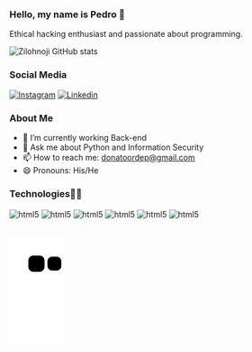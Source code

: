 ### Hello, my name is Pedro 👋
Ethical hacking enthusiast and passionate about programming.

![Zilohnoji GitHub stats](https://github-readme-stats.vercel.app/api?username=zilohnoji&show_icons=true&theme=radical)

### Social Media
[![Instagram](https://img.shields.io/badge/Instagram-E4405F?style=for-the-badge&logo=instagram&logoColor=white)](https://instagram.com/_donatopedro)
[![Linkedin](https://img.shields.io/badge/LinkedIn-0077B5?style=for-the-badge&logo=linkedin&logoColor=white)](https://www.linkedin.com/in/pedro-donato-a9aa42246/)

### About Me
- 🔭 I’m currently working Back-end
- 💬 Ask me about Python and Information Security 
- 📫 How to reach me: donatoordep@gmail.com
- 😄 Pronouns: His/He

### Technologies👨‍💻
<div style="displays: inline_block">
    <img align="center" alt="html5" src="https://img.shields.io/badge/Python-14354C?style=for-the-badge&logo=python&logoColor=white">
    <img align="center" alt="html5" src="https://img.shields.io/badge/Shell_Script-121011?style=for-the-badge&logo=gnu-bash&logoColor=white">
    <img align="center" alt="html5" src="https://img.shields.io/badge/MySQL-00000F?style=for-the-badge&logo=mysql&logoColor=white">
    <img align="center" alt="html5" src="https://img.shields.io/badge/Debian-A81D33?style=for-the-badge&logo=debian&logoColor=white">
    <img align="center" alt="html5" src="https://img.shields.io/badge/Red%20Hat-EE0000?style=for-the-badge&logo=redhat&logoColor=white">
    <img align="center" alt="html5" src="https://img.shields.io/badge/Pop!_OS-48B9C7?style=for-the-badge&logo=Pop!_OS&logoColor=white">
    
</div><br/>

![Snake animation](https://github.com/zilohnoji/zilohnoji/blob/output/github-contribution-grid-snake.svg)

